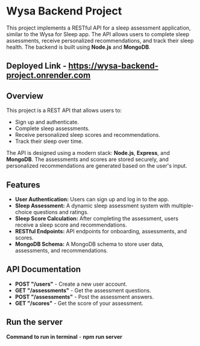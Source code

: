 # Wysa Backend Project

This project implements a RESTful API for a sleep assessment application, similar to the Wysa for Sleep app. The API allows users to complete sleep assessments, receive personalized recommendations, and track their sleep health. The backend is built using **Node.js** and **MongoDB**.

## Deployed Link - https://wysa-backend-project.onrender.com

## Overview

This project is a REST API that allows users to:
- Sign up and authenticate.
- Complete sleep assessments.
- Receive personalized sleep scores and recommendations.
- Track their sleep over time.

The API is designed using a modern stack: **Node.js**, **Express**, and **MongoDB**. The assessments and scores are stored securely, and personalized recommendations are generated based on the user's input.

## Features

- **User Authentication:** Users can sign up and log in to the app.
- **Sleep Assessment:** A dynamic sleep assessment system with multiple-choice questions and ratings.
- **Sleep Score Calculation:** After completing the assessment, users receive a sleep score and recommendations.
- **RESTful Endpoints:** API endpoints for onboarding, assessments, and scores.
- **MongoDB Schema:** A MongoDB schema to store user data, assessments, and recommendations.

## API Documentation

- **POST "/users"** - Create a new user account.
- **GET "/assessments"** - Get the assessment questions.
- **POST "/assessments"** - Post the assessment answers.
- **GET "/scores"** - Get the score of your assessment.

## Run the server

**Command to run in terminal** - **npm run server**





